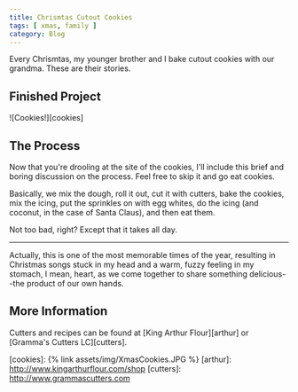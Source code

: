 ```yaml
---
title: Chrismtas Cutout Cookies
tags: [ xmas, family ]
category: Blog
---
```

Every Chrismtas, my younger brother and I bake cutout cookies with our grandma.
These are their stories.

## Finished Project

![Cookies!][cookies]

## The Process

Now that you're drooling at the site of the cookies, I'll include this brief and
boring discussion on the process. Feel free to skip it and go eat cookies.

Basically, we mix the dough, roll it out, cut it with cutters, bake the cookies,
mix the icing, put the sprinkles on with egg whites, do the icing (and coconut,
in the case of Santa Claus), and then eat them.

Not too bad, right? Except that it takes all day.

---

Actually, this is one of the most memorable times of the year, resulting in
Christmas songs stuck in my head and a warm, fuzzy feeling in my stomach, I
mean, heart, as we come together to share something delicious--the product of
our own hands.

## More Information

Cutters and recipes can be found at [King Arthur Flour][arthur] or [Gramma's Cutters LC][cutters].

[cookies]: {% link assets/img/XmasCookies.JPG %}
[arthur]: http://www.kingarthurflour.com/shop
[cutters]: http://www.grammascutters.com
